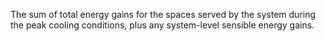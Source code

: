 ﻿The sum of total energy gains for the spaces served by the system during the peak cooling conditions, plus any system-level sensible energy gains.